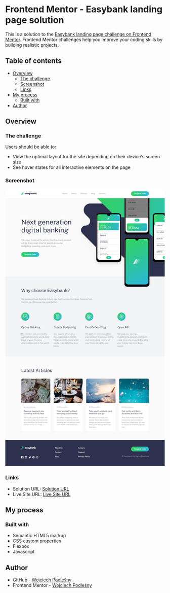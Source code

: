 # Frontend Mentor - Easybank landing page solution

This is a solution to the [Easybank landing page challenge on Frontend Mentor](https://www.frontendmentor.io/challenges/easybank-landing-page-WaUhkoDN). Frontend Mentor challenges help you improve your coding skills by building realistic projects.

## Table of contents

- [Overview](#overview)
  - [The challenge](#the-challenge)
  - [Screenshot](#screenshot)
  - [Links](#links)
- [My process](#my-process)
  - [Built with](#built-with)
- [Author](#author)

## Overview

### The challenge

Users should be able to:

- View the optimal layout for the site depending on their device's screen size
- See hover states for all interactive elements on the page

### Screenshot

![Destop-screenshot](./images/destop-screenshot.png)

### Links

- Solution URL: [Solution URL](https://github.com/Wojciech-Podlesny)
- Live Site URL: [Live Site URL](https://wojciech-podlesny.github.io/Easybank-landing-page)

## My process

### Built with

- Semantic HTML5 markup
- CSS custom properties
- Flexbox
- Javascript

## Author

- GitHub - [Wojciech Podleśny](https://github.com/Wojciech-Podlesny)
- Frontend Mentor - [Wojciech Podleśny](https://www.frontendmentor.io/profile/Wojciech-Podlesny)
